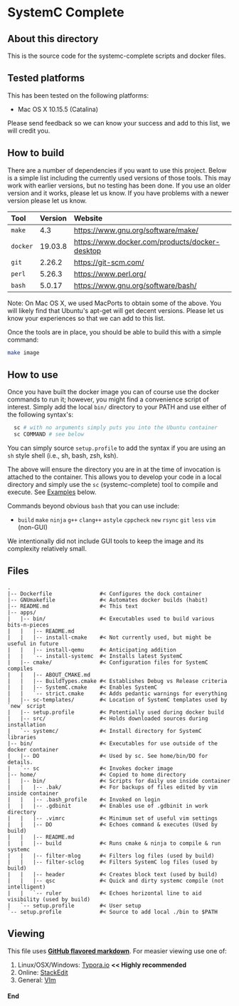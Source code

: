 SystemC Complete
================

About this directory
--------------------

This is the source code for the systemc-complete scripts and docker files.

Tested platforms
----------------

This has been tested on the following platforms:

+ Mac OS X 10.15.5 (Catalina)

Please send feedback so we can know your success and add to this list, we will credit you.

How to build
------------

There are a number of dependencies if you want to use this project. Below is a simple list including the currently used versions of those tools. This may work with earlier versions, but no testing has been done. If you use an older version and it works, please let us know. If you have problems with a newer version please let us know.

| Tool     | Version | Website                                        | 
| :------- | :------ | :--------------------------------------------- | 
| `make`   | 4.3     | https://www.gnu.org/software/make/             | 
| `docker` | 19.03.8 | https://www.docker.com/products/docker-desktop | 
| `git`    | 2.26.2  | https://git-scm.com/                           | 
| `perl`   | 5.26.3  | https://www.perl.org/                          | 
| `bash`   | 5.0.17  | https://www.gnu.org/software/bash/             | 

Note: On Mac OS X, we used MacPorts to obtain some of the above. You will likely find that Ubuntu's apt-get will get decent versions. Please let us know your experiences so that we can add to this list.

Once the tools are in place, you should be able to build this with a simple command:

```bash
make image
```

How to use
----------

Once you have built the docker image you can of course use the docker commands to run it; however, you might find a convenience script of interest. Simply add the local `bin/` directory to your PATH and use either of the following syntax's:

```bash
  sc # with no arguments simply puts you into the Ubuntu container
  sc COMMAND # see below
```

You can simply source `setup.profile` to add the syntax if you are using an `sh` style shell (i.e., sh, bash, zsh, ksh).

The above will ensure the directory you are in at the time of invocation is attached to the container. This allows you to develop your code in a local directory and simply use the `sc` (systemc-complete) tool to compile and execute. See [Examples](#ex) below.

Commands beyond obvious `bash` that you can use include:

* `build` `make` `ninja` `g++` `clang++` `astyle` `cppcheck` `new` `rsync` `git` `less` `vim` (non-GUI)

We intentionally did not include GUI tools to keep the image and its complexity relatively small.

Files
-----

```
.
|-- Dockerfile               #< Configures the dock container
|-- GNUmakefile              #< Automates docker builds (habit)
|-- README.md                #< This text
|-- apps/
|   |-- bin/                 #< Executables used to build various bits-n-pieces
|   |   |-- README.md
|   |   |-- install-cmake    #< Not currently used, but might be useful in future
|   |   |-- install-qemu     #< Anticipating addition
|   |   `-- install-systemc  #< Installs latest SystemC
|   |-- cmake/               #< Configuration files for SystemC compiles
|   |   |-- ABOUT_CMAKE.md
|   |   |-- BuildTypes.cmake #< Establishes Debug vs Release criteria
|   |   |-- SystemC.cmake    #< Enables SystemC
|   |   `-- strict.cmake     #< Adds pedantic warnings for everything
|   |-- sc-templates/        #< Location of SystemC templates used by `new` script
|   |-- setup.profile        #< Potentially used during docker build
|   |-- src/                 #< Holds downloaded sources during installation
|   `-- systemc/             #< Install directory for SystemC libraries
|-- bin/                     #< Executables for use outside of the docker container
|   |-- DO                   #< Used by sc. See home/bin/DO for details.
|   `-- sc                   #< Invokes docker image
|-- home/                    #< Copied to home directory
|   |-- bin/                 #< Scripts for daily use inside container
|   |   |-- .bak/            #< For backups of files edited by vim inside container
|   |   |-- .bash_profile    #< Invoked on login
|   |   |-- .gdbinit         #< Enables use of .gdbinit in work directory
|   |   |-- .vimrc           #< Minimum set of useful vim settings
|   |   |-- DO               #< Echoes command & executes (Used by build)
|   |   |-- README.md        
|   |   |-- build            #< Runs cmake & ninja to compile & run systemc
|   |   |-- filter-mlog      #< Filters log files (used by build)
|   |   |-- filter-sclog     #< Filters SystemC log files (used by build)
|   |   |-- header           #< Creates block text (used by build)
|   |   |-- qsc              #< Quick and dirty systemc compile (not intelligent)
|   |   `-- ruler            #< Echoes horizontal line to aid visibility (used by build)
|   `-- setup.profile        #< User setup
`-- setup.profile            #< Source to add local ./bin to $PATH

```
Viewing
-------

This file uses [**GitHub flavored markdown**](https:#github.github.com/gfm/). For measier viewing use one of:
1. Linux/OSX/Windows: [Typora.io](https:#typora.io) **<< Highly recommended**
2. Online: [StackEdit](https:#stackedit.io/editor)
3. General: [VIm](http:#www.vim.org)

#### End
